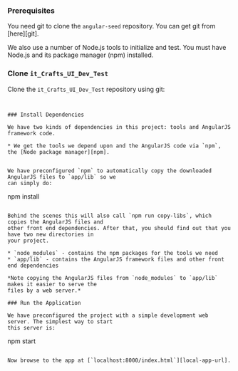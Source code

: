 

### Prerequisites

You need git to clone the `angular-seed` repository. You can get git from [here][git].

We also use a number of Node.js tools to initialize and test. You must have Node.js
and its package manager (npm) installed.
### Clone `it_Crafts_UI_Dev_Test`

Clone the `it_Crafts_UI_Dev_Test` repository using git:

```


### Install Dependencies

We have two kinds of dependencies in this project: tools and AngularJS framework code.

* We get the tools we depend upon and the AngularJS code via `npm`, the [Node package manager][npm].


We have preconfigured `npm` to automatically copy the downloaded AngularJS files to `app/lib` so we
can simply do:

```
npm install
```

Behind the scenes this will also call `npm run copy-libs`, which copies the AngularJS files and
other front end dependencies. After that, you should find out that you have two new directories in
your project.

* `node_modules` - contains the npm packages for the tools we need
* `app/lib` - contains the AngularJS framework files and other front end dependencies

*Note copying the AngularJS files from `node_modules` to `app/lib` makes it easier to serve the
files by a web server.*

### Run the Application

We have preconfigured the project with a simple development web server. The simplest way to start
this server is:

```
npm start
```

Now browse to the app at [`localhost:8000/index.html`][local-app-url].


